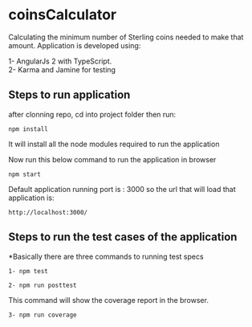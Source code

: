 # coinsCalculator
Calculating the minimum number of Sterling coins needed to make that amount.
Application is developed using:

1- AngularJs 2 with TypeScript. <br>
2- Karma and Jamine for testing

## Steps to run application

after clonning repo, cd into project folder then run:

```
npm install
```
It will install all the node modules required to run the application

Now run this below command to run the application in browser

```
npm start
```
Default application running port is : 3000 so the url that will load that application is:
```
http://localhost:3000/
```

## Steps to run the test cases of the application

*Basically there are three commands to running test specs

```
1- npm test
```

```
2- npm run posttest
```

This command will show the coverage report in the browser.

```
3- npm run coverage
```

